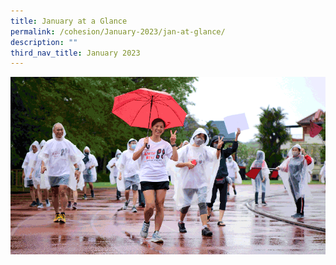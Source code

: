 ```yaml
---
title: January at a Glance
permalink: /cohesion/January-2023/jan-at-glance/
description: ""
third_nav_title: January 2023
---
```

![](/images/brisk.gif)